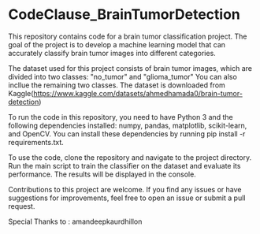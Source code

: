 # CodeClause_BrainTumorDetection

This repository contains code for a brain tumor classification project. The goal of the project is to develop a machine learning model that can accurately classify brain tumor images into different categories.

The dataset used for this project consists of brain tumor images, which are divided into two classes: "no_tumor" and "glioma_tumor" You can also incllue the remaining two classes. The dataset is downloaded from Kaggle(https://www.kaggle.com/datasets/ahmedhamada0/brain-tumor-detection)

To run the code in this repository, you need to have Python 3 and the following dependencies installed: numpy, pandas, matplotlib, scikit-learn, and OpenCV. You can install these dependencies by running pip install -r requirements.txt.

To use the code, clone the repository and navigate to the project directory. Run the main script to train the classifier on the dataset and evaluate its performance. The results will be displayed in the console.

Contributions to this project are welcome. If you find any issues or have suggestions for improvements, feel free to open an issue or submit a pull request.

Special Thanks to : amandeepkaurdhillon

